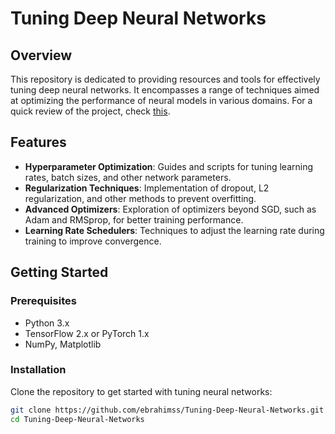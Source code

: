 # Tuning Deep Neural Networks

## Overview

This repository is dedicated to providing resources and tools for effectively tuning deep neural networks. It encompasses a range of techniques aimed at optimizing the performance of neural models in various domains.
For a quick review of the project, check [this](https://liveutk-my.sharepoint.com/:p:/r/personal/ssharifn_vols_utk_edu/Documents/Sharing_Media(s)/Deep%20Learning%20Tunning_for-repo.pptx?d=w8b00a423159f486196dc7f02445f1e66&csf=1&web=1&e=6zeIZY).

## Features

- **Hyperparameter Optimization**: Guides and scripts for tuning learning rates, batch sizes, and other network parameters.
- **Regularization Techniques**: Implementation of dropout, L2 regularization, and other methods to prevent overfitting.
- **Advanced Optimizers**: Exploration of optimizers beyond SGD, such as Adam and RMSprop, for better training performance.
- **Learning Rate Schedulers**: Techniques to adjust the learning rate during training to improve convergence.

## Getting Started

### Prerequisites

- Python 3.x
- TensorFlow 2.x or PyTorch 1.x
- NumPy, Matplotlib

### Installation

Clone the repository to get started with tuning neural networks:

```bash
git clone https://github.com/ebrahimss/Tuning-Deep-Neural-Networks.git
cd Tuning-Deep-Neural-Networks
